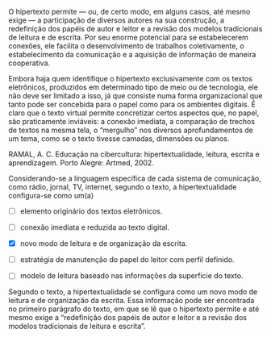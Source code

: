 

O hipertexto permite — ou, de certo modo, em alguns casos, até mesmo exige — a participação de diversos autores na sua construção, a redefinição dos papéis de autor e leitor e a revisão dos modelos tradicionais de leitura e de escrita. Por seu enorme potencial para se estabelecerem conexões, ele facilita o desenvolvimento de trabalhos coletivamente, o estabelecimento da comunicação e a aquisição de informação de maneira cooperativa.

Embora haja quem identifique o hipertexto exclusivamente com os textos eletrônicos, produzidos em determinado tipo de meio ou de tecnologia, ele não deve ser limitado a isso, já que consiste numa forma organizacional que tanto pode ser concebida para o papel como para os ambientes digitais. É claro que o texto virtual permite concretizar certos aspectos que, no papel, são praticamente inviáveis: a conexão imediata, a comparação de trechos de textos na mesma tela, o “mergulho” nos diversos aprofundamentos de um tema, como se o texto tivesse camadas, dimensões ou planos.

RAMAL, A. C. Educação na cibercultura: hipertextualidade, leitura, escrita e aprendizagem. Porto Alegre: Artmed, 2002.

Considerando-se a linguagem específica de cada sistema de comunicação, como rádio, jornal, TV, internet, segundo o texto, a hipertextualidade configura-se como um(a)



- [ ] elemento originário dos textos eletrônicos.
- [ ] conexão imediata e reduzida ao texto digital.
- [x] novo modo de leitura e de organização da escrita.
- [ ] estratégia de manutenção do papel do leitor com perfil definido.
- [ ] modelo de leitura baseado nas informações da superfície do texto.


Segundo o texto, a hipertextualidade se configura como um novo modo de leitura e de organização da escrita. Essa informação pode ser encontrada no primeiro parágrafo do texto, em que se lê que o hipertexto permite e até mesmo exige a “redefinição dos papéis de autor e leitor e a revisão dos modelos tradicionais de leitura e escrita”.

        